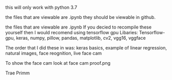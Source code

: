 this will only work with python 3.7


the files that are viewable are .ipynb they should be viewable in github.



the files that are viewable are .ipynb
If you decied to recompile these yourself then I would recomend using tensorflow gpu
Libaries:   Tensorflow-gpu,
            keras,
            numpy,
            pillow,
            pandas,
            matplotlib,
            cv2,
            vgg16,
            vggface

The order that I did these in was: 
                                    keras basics,
                                    example of linear regression,
                                    natural images,
                                    face reognition,
                                    live face cam
                                    
                                   
                                   
To show the face cam look at face cam proof.png


Trae Primm
